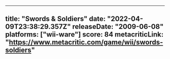 
---
title: "Swords & Soldiers"
date: "2022-04-09T23:38:29.357Z"
releaseDate: "2009-06-08"
platforms: ["wii-ware"]
score: 84
metacriticLink: "https://www.metacritic.com/game/wii/swords-soldiers"
---
